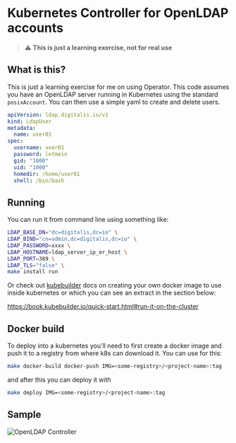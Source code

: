 # Kubernetes Controller for OpenLDAP accounts

> :warning: **This is just a learning exercise, not for real use**

## What is this?

This is just a learning exercise for me on using Operator. This code assumes you have an OpenLDAP server running in Kubernetes using the standard `posixAccount`. You can then use a simple yaml to create and delete users.

```yaml
apiVersion: ldap.digitalis.io/v1
kind: LdapUser
metadata:
  name: user01
spec:
  username: user01
  password: letmein
  gid: "1000"
  uid: "1000"
  homedir: /home/user01
  shell: /bin/bash
```

## Running

You can run it from command line using something like:

```sh
LDAP_BASE_DN="dc=digitalis,dc=io" \
LDAP_BIND="cn=admin,dc=digitalis,dc=io" \
LDAP_PASSWORD=xxxx \
LDAP_HOSTNAME=ldap_server_ip_or_host \
LDAP_PORT=389 \
LDAP_TLS="false" \
make install run
```

Or check out [kubebuilder](https://github.com/kubernetes-sigs/kubebuilder) docs on creating your own docker image to use inside kubernetes or which you can see an extract in the section below:

https://book.kubebuilder.io/quick-start.html#run-it-on-the-cluster

## Docker build

To deploy into a kubernetes you'll need to first create a docker image and push it to a registry from where k8s can download it. You can use for this:

```sh
make docker-build docker-push IMG=<some-registry>/<project-name>:tag
```

and after this you can deploy it with

```sh
make deploy IMG=<some-registry>/<project-name>:tag
```

## Sample

![OpenLDAP Controller](openldap_controller.gif)